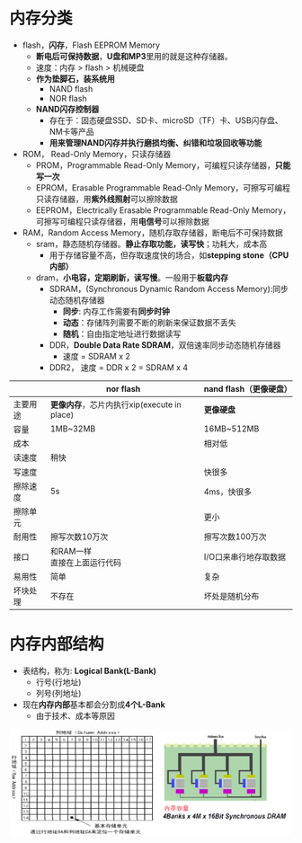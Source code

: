 # 内存分类
- flash，**闪存**，Flash EEPROM Memory
	- **断电后可保持数据**，**U盘和MP3**里用的就是这种存储器。
	- 速度：内存 > flash > 机械硬盘
	- **作为垫脚石，装系统用**
		- NAND flash
		- NOR flash
	- **NAND闪存控制器**
		- 存在于：固态硬盘SSD、SD卡、microSD（TF）卡、USB闪存盘、NM卡等产品
		- **用来管理NAND闪存并执行磨损均衡、纠错和垃圾回收等功能**
- ROM， Read-Only Memory，只读存储器
	- PROM，Programmable Read-Only Memory，可编程只读存储器，**只能写一次**
	- EPROM，Erasable Programmable Read-Only Memory，可擦写可编程只读存储器，用**紫外线照射**可以擦除数据
	- EEPROM，Electrically Erasable Programmable Read-Only Memory，可擦写可编程只读存储器，用**电信号**可以擦除数据
- RAM，Random Access Memory，随机存取存储器，断电后不可保持数据
	- sram，静态随机存储器。**静止存取功能，读写快**；功耗大，成本高
		- 用于存储容量不高，但存取速度快的场合，如**stepping stone（CPU内部）**
	- dram，**小电容，定期刷新，读写慢**。一般用于**板载内存**
		- SDRAM，(Synchronous Dynamic Random Access Memory):同步动态随机存储器
			- **同步**: 内存工作需要有**同步时钟**
			- **动态**：存储阵列需要不断的刷新来保证数据不丢失
			- **随机**：自由指定地址进行数据读写
		- DDR，**Double Data Rate SDRAM**，双倍速率同步动态随机存储器
			- 速度 = SDRAM x 2
		- DDR2， 速度 = DDR x 2 = SDRAM x 4

|      | nor flash            | nand flash（更像硬盘）   |
|------|----------------------|--------------|
| 主要用途 | **更像内存**，芯片内执行xip(execute in place)  | **更像硬盘**        |
| 容量   | 1MB~32MB             | 16MB~512MB   |
| 成本   |                      | 相对低          |
| 读速度  | 稍快                   |              |
| 写速度  |                      | 快很多          |
| 擦除速度 | 5s                   | 4ms，快很多      |
| 擦除单元 |                      | 更小           |
| 耐用性  | 擦写次数10万次             | 擦写次数100万次    |
| 接口   | 和RAM一样<br/>直接在上面运行代码 | I/O口来串行地存取数据 |
| 易用性  | 简单                   | 复杂           |
| 坏块处理 | 不存在                     | 坏处是随机分布      |

# 内存内部结构
- 表结构，称为: **Logical Bank(L-Bank)**
	- 行号(行地址)
	- 列号(列地址)
- 现在**内存内部**基本都会分割成**4个L-Bank**
	- 由于技术、成本等原因

![](../photo/Pasted%20image%2020230424104444.png)